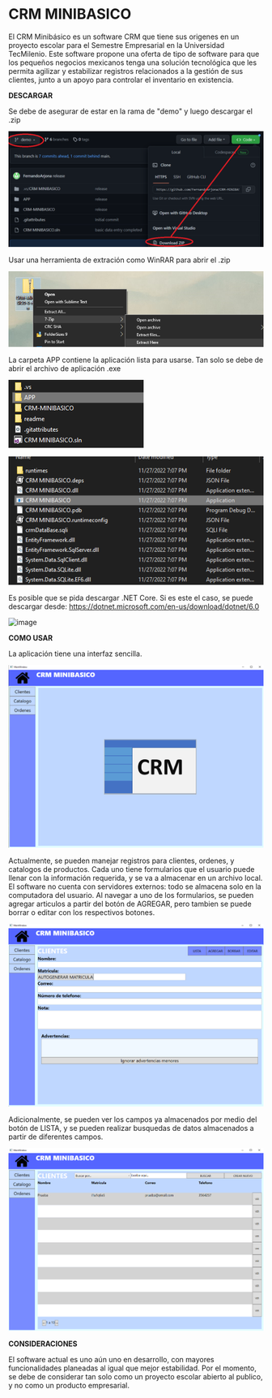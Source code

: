 # CRM MINIBASICO
El CRM Minibásico es un software CRM que tiene sus origenes en un proyecto escolar para el Semestre Empresarial en la Universidad TecMilenio. Este software propone una oferta de tipo de software para que los pequeños negocios mexicanos tenga una solución tecnológica que les permita agilizar y estabilizar registros relacionados a la gestión de sus clientes, junto a un apoyo para controlar el inventario en existencia.

**DESCARGAR**

Se debe de asegurar de estar en la rama de "demo" y luego descargar el .zip

![alt text](https://github.com/FernandoArjona/CRM-MINIBASICO-0/blob/demo/readme/img1.png?raw=true)

Usar una herramienta de extración como WinRAR para abrir el .zip

![alt text](https://github.com/FernandoArjona/CRM-MINIBASICO-0/blob/demo/readme/img2.png?raw=true)

La carpeta APP contiene la aplicación lista para usarse. Tan solo se debe de abrir el archivo de aplicación .exe

![alt text](https://github.com/FernandoArjona/CRM-MINIBASICO-0/blob/demo/readme/img3.png?raw=true)

![alt text](https://github.com/FernandoArjona/CRM-MINIBASICO-0/blob/demo/readme/img4.png?raw=true)

Es posible que se pida descargar .NET Core. Si es este el caso, se puede descargar desde: https://dotnet.microsoft.com/en-us/download/dotnet/6.0

![image](https://user-images.githubusercontent.com/62151689/204407129-54cf8417-0267-4d31-818c-120df1a60424.png)

**COMO USAR**

La aplicación tiene una interfaz sencilla.

![alt text](https://github.com/FernandoArjona/CRM-MINIBASICO-0/blob/demo/readme/img5.png?raw=true)

Actualmente, se pueden manejar registros para clientes, ordenes, y catalogos de productos. Cada uno tiene formularios que el usuario puede llenar con la información requerida, y se va a almacenar en un archivo local. El software no cuenta con servidores externos: todo se almacena solo en la computadora del usuario. 
Al navegar a uno de los formularios, se pueden agregar articulos a partir del botón de AGREGAR, pero tambien se puede borrar o editar con los respectivos botones.

![alt text](https://github.com/FernandoArjona/CRM-MINIBASICO-0/blob/demo/readme/img6.png?raw=true)

Adicionalmente, se pueden ver los campos ya almacenados por medio del botón de LISTA, y se pueden realizar busquedas de datos almacenados a partir de diferentes campos.

![alt text](https://github.com/FernandoArjona/CRM-MINIBASICO-0/blob/demo/readme/img7.png?raw=true)

**CONSIDERACIONES**

El software actual es uno aún uno en desarrollo, con mayores funcionalidades planeadas al igual que mejor estabilidad. Por el momento, se debe de considerar tan solo como un proyecto escolar abierto al publico, y no como un producto empresarial.
